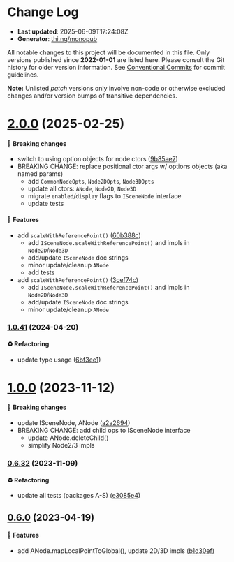 # Change Log

- **Last updated**: 2025-06-09T17:24:08Z
- **Generator**: [thi.ng/monopub](https://thi.ng/monopub)

All notable changes to this project will be documented in this file.
Only versions published since **2022-01-01** are listed here.
Please consult the Git history for older version information.
See [Conventional Commits](https://conventionalcommits.org/) for commit guidelines.

**Note:** Unlisted _patch_ versions only involve non-code or otherwise excluded changes
and/or version bumps of transitive dependencies.

# [2.0.0](https://github.com/thi-ng/umbrella/tree/@thi.ng/scenegraph@2.0.0) (2025-02-25)

#### 🛑 Breaking changes

- switch to using option objects for node ctors ([9b85ae7](https://github.com/thi-ng/umbrella/commit/9b85ae7))
- BREAKING CHANGE: replace positional ctor args w/ options objects (aka named params)
  - add `CommonNodeOpts`, `Node2DOpts`, `Node3DOpts`
  - update all ctors: `ANode`, `Node2D`, `Node3D`
  - migrate `enabled`/`display` flags to `ISceneNode` interface
  - update tests

#### 🚀 Features

- add `scaleWithReferencePoint()` ([60b388c](https://github.com/thi-ng/umbrella/commit/60b388c))
  - add `ISceneNode.scaleWithReferencePoint()` and impls in `Node2D`/`Node3D`
  - add/update `ISceneNode` doc strings
  - minor update/cleanup `ANode`
  - add tests
- add `scaleWithReferencePoint()` ([3cef74c](https://github.com/thi-ng/umbrella/commit/3cef74c))
  - add `ISceneNode.scaleWithReferencePoint()` and impls in `Node2D`/`Node3D`
  - add/update `ISceneNode` doc strings
  - minor update/cleanup `ANode`

### [1.0.41](https://github.com/thi-ng/umbrella/tree/@thi.ng/scenegraph@1.0.41) (2024-04-20)

#### ♻️ Refactoring

- update type usage ([6bf3ee1](https://github.com/thi-ng/umbrella/commit/6bf3ee1))

# [1.0.0](https://github.com/thi-ng/umbrella/tree/@thi.ng/scenegraph@1.0.0) (2023-11-12)

#### 🛑 Breaking changes

- update ISceneNode, ANode ([a2a2694](https://github.com/thi-ng/umbrella/commit/a2a2694))
- BREAKING CHANGE: add child ops to ISceneNode interface
  - update ANode.deleteChild()
  - simplify Node2/3 impls

### [0.6.32](https://github.com/thi-ng/umbrella/tree/@thi.ng/scenegraph@0.6.32) (2023-11-09)

#### ♻️ Refactoring

- update all tests (packages A-S) ([e3085e4](https://github.com/thi-ng/umbrella/commit/e3085e4))

## [0.6.0](https://github.com/thi-ng/umbrella/tree/@thi.ng/scenegraph@0.6.0) (2023-04-19)

#### 🚀 Features

- add ANode.mapLocalPointToGlobal(), update 2D/3D impls ([b1d30ef](https://github.com/thi-ng/umbrella/commit/b1d30ef))
